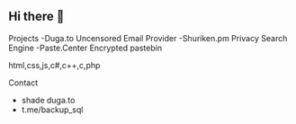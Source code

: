 ## Hi there 👋

Projects
-Duga.to Uncensored Email Provider
-Shuriken.pm Privacy Search Engine
-Paste.Center Encrypted pastebin

html,css,js,c#,c++,c,php

Contact
- shade <at> duga.to
- t.me/backup_sql
